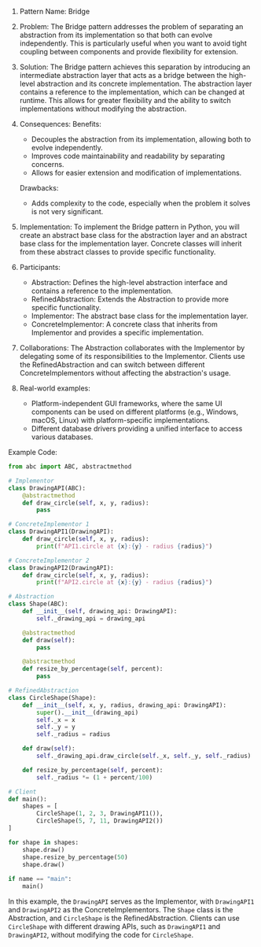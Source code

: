 1. Pattern Name: Bridge

2. Problem:
The Bridge pattern addresses the problem of separating an abstraction from its implementation so that both can evolve independently. This is particularly useful when you want to avoid tight coupling between components and provide flexibility for extension.

3. Solution:
The Bridge pattern achieves this separation by introducing an intermediate abstraction layer that acts as a bridge between the high-level abstraction and its concrete implementation. The abstraction layer contains a reference to the implementation, which can be changed at runtime. This allows for greater flexibility and the ability to switch implementations without modifying the abstraction.

4. Consequences:
   Benefits:
   - Decouples the abstraction from its implementation, allowing both to evolve independently.
   - Improves code maintainability and readability by separating concerns.
   - Allows for easier extension and modification of implementations.

   Drawbacks:
   - Adds complexity to the code, especially when the problem it solves is not very significant.

5. Implementation:
To implement the Bridge pattern in Python, you will create an abstract base class for the abstraction layer and an abstract base class for the implementation layer. Concrete classes will inherit from these abstract classes to provide specific functionality.

6. Participants:
   - Abstraction: Defines the high-level abstraction interface and contains a reference to the implementation.
   - RefinedAbstraction: Extends the Abstraction to provide more specific functionality.
   - Implementor: The abstract base class for the implementation layer.
   - ConcreteImplementor: A concrete class that inherits from Implementor and provides a specific implementation.

7. Collaborations:
The Abstraction collaborates with the Implementor by delegating some of its responsibilities to the Implementor. Clients use the RefinedAbstraction and can switch between different ConcreteImplementors without affecting the abstraction's usage.

8. Real-world examples:
   - Platform-independent GUI frameworks, where the same UI components can be used on different platforms (e.g., Windows, macOS, Linux) with platform-specific implementations.
   - Different database drivers providing a unified interface to access various databases.

Example Code:

```python
from abc import ABC, abstractmethod

# Implementor
class DrawingAPI(ABC):
    @abstractmethod
    def draw_circle(self, x, y, radius):
        pass

# ConcreteImplementor 1
class DrawingAPI1(DrawingAPI):
    def draw_circle(self, x, y, radius):
        print(f"API1.circle at {x}:{y} - radius {radius}")

# ConcreteImplementor 2
class DrawingAPI2(DrawingAPI):
    def draw_circle(self, x, y, radius):
        print(f"API2.circle at {x}:{y} - radius {radius}")

# Abstraction
class Shape(ABC):
    def __init__(self, drawing_api: DrawingAPI):
        self._drawing_api = drawing_api

    @abstractmethod
    def draw(self):
        pass

    @abstractmethod
    def resize_by_percentage(self, percent):
        pass

# RefinedAbstraction
class CircleShape(Shape):
    def __init__(self, x, y, radius, drawing_api: DrawingAPI):
        super().__init__(drawing_api)
        self._x = x
        self._y = y
        self._radius = radius

    def draw(self):
        self._drawing_api.draw_circle(self._x, self._y, self._radius)

    def resize_by_percentage(self, percent):
        self._radius *= (1 + percent/100)

# Client
def main():
    shapes = [
        CircleShape(1, 2, 3, DrawingAPI1()),
        CircleShape(5, 7, 11, DrawingAPI2())
]

for shape in shapes:
    shape.draw()
    shape.resize_by_percentage(50)
    shape.draw()
    
if name == "main":
    main()

```


In this example, the `DrawingAPI` serves as the Implementor, with `DrawingAPI1` and `DrawingAPI2` as the ConcreteImplementors. The `Shape` class is the Abstraction, and `CircleShape` is the RefinedAbstraction. Clients can use `CircleShape` with different drawing APIs, such as `DrawingAPI1` and `DrawingAPI2`, without modifying the code for `CircleShape`.
